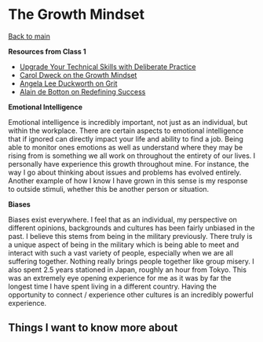 # The Growth Mindset

[Back to main](https://michaeldulin.github.io/reading-notes)

**Resources from Class 1**
- [Upgrade Your Technical Skills with Deliberate Practice](https://web.archive.org/web/20160616225417/http://www.happybearsoftware.com/upgrade-your-technical-skills-with-deliberate-practice)
- [Carol Dweck on the Growth Mindset](https://www.ted.com/talks/carol_dweck_the_power_of_believing_that_you_can_improve?language=en)
- [Angela Lee Duckworth on Grit](https://www.ted.com/talks/angela_lee_duckworth_grit_the_power_of_passion_and_perseverance)
- [ Alain de Botton on Redefining Success](https://www.ted.com/talks/alain_de_botton_a_kinder_gentler_philosophy_of_success)


**Emotional Intelligence**
 
Emotional intelligence is incredibly important, not just as an individual, but within the workplace. There are certain aspects to emotional intelligence that if ignored can directly impact your life and ability to find a job. Being able to monitor ones emotions as well as understand where they may be rising from is something we all work on throughout the entirety of our lives. I personally have experience this growth throughout mine. For instance, the way I go about thinking about issues and problems has evolved entirely. Another example of how I know I have grown in this sense is my response to outside stimuli, whether this be another person or situation.
  
**Biases**

Biases exist everywhere. I feel that as an individual, my perspective on different opinions, backgrounds and cultures has been fairly unbiased in the past. I believe this stems from being in the military previously. There truly is a unique aspect of being in the military which is being able to meet and interact with such a vast variety of people, especially when we are all suffering together. Nothing really brings people together like group misery. I also spent 2.5 years stationed in Japan, roughly an hour from Tokyo. This was an extremely eye opening experience for me as it was by far the longest time I have spent living in a different country. Having the opportunity to connect / experience other cultures is an incredibly powerful experience. 


## Things I want to know more about
